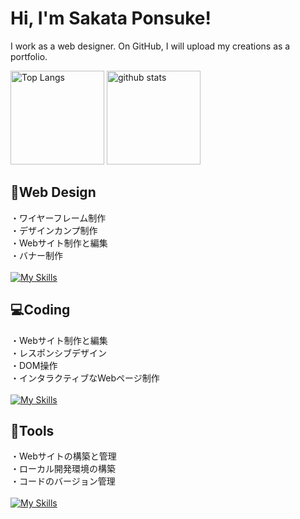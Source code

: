 # Hi, I'm Sakata Ponsuke!
I work as a web designer. On GitHub, I will upload my creations as a portfolio.

 <p align="left"> 
   <img alt="Top Langs" height="150px" css="float: left;" src="https://github-readme-stats.vercel.app/api/top-langs/?username=ponsuke-sakata&layout=compact&show_icons=true" />
   <img alt="github stats" height="150px" src="https://github-readme-stats.vercel.app/api?username=ponsuke-sakata" />
 </p>

## 🎨Web Design
・ワイヤーフレーム制作<br>
・デザインカンプ制作<br>
・Webサイト制作と編集<br>
・バナー制作<br>
<br>
[![My Skills](https://skillicons.dev/icons?i=photoshop,illustrator,xd,figma)](https://skillicons.dev)

## 💻Coding
・Webサイト制作と編集<br>
・レスポンシブデザイン<br>
・DOM操作<br>
・インタラクティブなWebページ制作<br>
<br>
[![My Skills](https://skillicons.dev/icons?i=html,css,js,jquery,vscode)](https://skillicons.dev)

## 🧰Tools
・Webサイトの構築と管理<br>
・ローカル開発環境の構築<br>
・コードのバージョン管理<br>
<br>
[![My Skills](https://skillicons.dev/icons?i=wordpress,github)](https://skillicons.dev)
